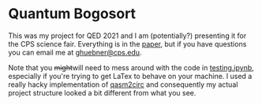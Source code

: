 # Quantum Bogosort
This was my project for QED 2021 and I am (potentially?) presenting it for the CPS science fair. Everything is in the [paper](paper/main.pdf), but if you have questions you can email me at [ghuebner@cps.edu](#).

Note that you ~~might~~will need to mess around with the code in [testing.ipynb](testing.ipynb), especially if you're trying to get LaTex to behave on your machine. I used a really hacky implementation of [qasm2circ](https://www.media.mit.edu/quanta/qasm2circ/) and consequently my actual project structure looked a bit different from what you see.
